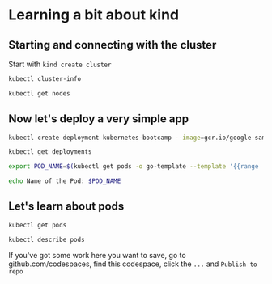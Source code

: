 # Learning a bit about kind

## Starting and connecting with the cluster

Start with `kind create cluster`

```bash
kubectl cluster-info
```

```bash
kubectl get nodes
```

## Now let's deploy a very simple app

```bash
kubectl create deployment kubernetes-bootcamp --image=gcr.io/google-samples/kubernetes-bootcamp:v1
```

```bash
kubectl get deployments
```

```bash
export POD_NAME=$(kubectl get pods -o go-template --template '{{range .items}}{{.metadata.name}}{{"\n"}}{{end}}')
```

```bash
echo Name of the Pod: $POD_NAME
```

## Let's learn about pods

```bash
kubectl get pods
```

```bash
kubectl describe pods
```

If you've got some work here you want to save, go to github.com/codespaces, find this codespace, click the `...` and `Publish to repo`